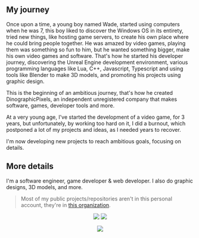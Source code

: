 ## My journey
Once upon a time, a young boy named Wade, started using computers when he was 7, this boy liked to discover the Windows OS in its entirety, tried new things, like hosting game servers, to create his own place where he could bring people together. He was amazed by video games, playing them was something so fun to him, but he wanted something bigger, make his own video games and software. That's how he started his developer journey, discovering the Unreal Engine development environment, various programming languages like Lua, C++, Javascript, Typescript and using tools like Blender to make 3D models, and promoting his projects using graphic design.

This is the beginning of an ambitious journey, that's how he created DinographicPixels, an independent unregistered company that makes software, games, developer tools and more.

At a very young age, I've started the development of a video game, for 3 years, but unfortunately, by working too hard on it, I did a burnout, which postponed a lot of my projects and ideas, as I needed years to recover.

I'm now developing new projects to reach ambitious goals, focusing on details.

## More details
I'm a software engineer, game developer & web developer.
I also do graphic designs, 3D models, and more.


> Most of my public projects/repositories aren't in this personal account, they're in [this organization](https://github.com/DinographicPixels).

<p align="center">
<img src="https://github-readme-stats.vercel.app/api?username=PakkoGraphic&count_private=true&show_icons=true&theme=tokyonight">

<img href="https://discord.com/users/387942462393417729" src="https://lanyard.cnrad.dev/api/387942462393417729">
</p>

<p align="center">
<img src="https://github-profile-trophy.vercel.app/?username=PakkoGraphic&theme=tokyonight">
</p>
